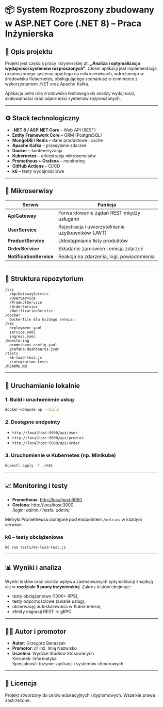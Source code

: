 # 📦 System Rozproszony zbudowany w ASP.NET Core (.NET 8) – Praca Inżynierska

## 📘 Opis projektu

Projekt jest częścią pracy inżynierskiej pt. **„Analiza i optymalizacja wydajności systemów rozproszonych”**. Celem aplikacji jest implementacja rozproszonego systemu opartego na mikroserwisach, wdrożonego w środowisku Kubernetes, obsługującego scenariusz e-commerce z wykorzystaniem .NET oraz Apache Kafka.

Aplikacja pełni rolę środowiska testowego do analizy wydajności, skalowalności oraz odporności systemów rozproszonych.

---

## ⚙️ Stack technologiczny

- **.NET 8 / ASP.NET Core** – Web API (REST)
- **Entity Framework Core** – ORM (PostgreSQL)
- **MongoDB / Redis** – dane produktowe i cache
- **Apache Kafka** – przesyłanie zdarzeń
- **Docker** – konteneryzacja
- **Kubernetes** – orkiestracja mikroserwisów
- **Prometheus + Grafana** – monitoring
- **GitHub Actions** – CI/CD
- **k6** – testy wydajnościowe

---

## 🧱 Mikroserwisy

| Serwis                  | Funkcja                                           |
| ----------------------- | ------------------------------------------------- |
| **ApiGateway**          | Forwardowanie żądań REST między usługami          |
| **UserService**         | Rejestracja i uwierzytelnianie użytkowników (JWT) |
| **ProductService**      | Udostępnianie listy produktów                     |
| **OrderService**        | Składanie zamówień i emisja zdarzeń               |
| **NotificationService** | Reakcja na zdarzenia, logi, powiadomienia         |

---

## 📂 Struktura repozytorium

```
/src
  /ApiGatewayService
  /UserService
  /ProductService
  /OrderService
  /NotificationService
/docker
  Dockerfile dla każdego serwisu
/k8s
  deployment.yaml
  service.yaml
  ingress.yaml
/monitoring
  prometheus-config.yaml
  grafana-dashboards.json
/tests
  k6-load-test.js
  /integration-tests
/README.md
```

---

## 🚀 Uruchamianie lokalnie

### 1. Build i uruchomienie usług

```bash
docker-compose up --build
```

### 2. Dostępne endpointy

- `http://localhost:5000/api/user`
- `http://localhost:5000/api/product`
- `http://localhost:5000/api/order`

### 3. Uruchomienie w Kubernetes (np. Minikube)

```bash
kubectl apply -f ./k8s
```

---

## 📈 Monitoring i testy

- **Prometheus**: [http://localhost:9090](http://localhost:9090)
- **Grafana**: [http://localhost:3000](http://localhost:3000)  
  _(login: admin / hasło: admin)_

Metryki Prometheusa dostępne pod endpointem `/metrics` w każdym serwisie.

### k6 – testy obciążeniowe

```bash
k6 run tests/k6-load-test.js
```

---

## 📊 Wyniki i analiza

Wyniki testów oraz analiza wpływu zastosowanych optymalizacji znajdują się w **rozdziale 5 pracy inżynierskiej**. Zakres testów obejmuje:

- testy obciążeniowe (1000+ RPS),
- testy odpornościowe (awarie usług),
- obserwację autoskalowania w Kubernetesie,
- efekty migracji REST → gRPC.

---

## 👨‍🎓 Autor i promotor

- **Autor**: Grzegorz Banaszak
- **Promotor**: dr inż. Imię Nazwisko
- **Uczelnia**: Wydział Studiów Stosowanych  
  Kierunek: Informatyka  
  Specjalność: Inżynier aplikacji i systemów chmurowych

---

## 📝 Licencja

Projekt stworzony do celów edukacyjnych i dyplomowych. Wszelkie prawa zastrzeżone.

